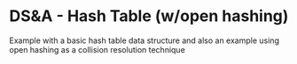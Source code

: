 # DS&A - Hash Table (w/open hashing)
Example with a basic hash table data structure and also an example using open hashing as a collision resolution technique
